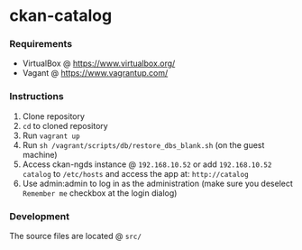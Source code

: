 # ckan-catalog 

### Requirements

* VirtualBox @ https://www.virtualbox.org/
* Vagant @ https://www.vagrantup.com/

### Instructions
1. Clone repository
2. `cd` to cloned repository
3. Run `vagrant up`
4. Run `sh /vagrant/scripts/db/restore_dbs_blank.sh` (on the guest machine)
5. Access ckan-ngds instance @ `192.168.10.52` or add `192.168.10.52 catalog` to `/etc/hosts` and access the app at: `http://catalog`
6. Use admin:admin to log in as the administration (make sure you deselect `Remember me` checkbox at the login dialog)

### Development
The source files are located @ `src/`
